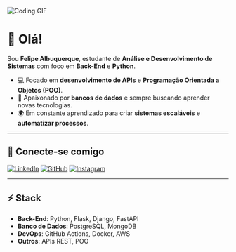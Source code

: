 ![Coding GIF](https://i.pinimg.com/originals/76/ff/c5/76ffc5fb70db2ccf794d84a714147b93.gif)

# 👋 Olá!

Sou **Felipe Albuquerque**, estudante de **Análise e Desenvolvimento de Sistemas** com foco em **Back-End** e **Python**.

- 💻 Focado em **desenvolvimento de APIs** e **Programação Orientada a Objetos (POO)**.
- 🌱 Apaixonado por **bancos de dados** e sempre buscando aprender novas tecnologias.
- 🌍 Em constante aprendizado para criar **sistemas escaláveis** e **automatizar processos**.

---

## 🔗 Conecte-se comigo

[![LinkedIn](https://img.shields.io/badge/-LinkedIn-0A66C2?style=for-the-badge&logo=linkedin&logoColor=white)](https://www.linkedin.com/in/felpsszalbq) 
[![GitHub](https://img.shields.io/badge/-GitHub-181717?style=for-the-badge&logo=github&logoColor=white)](https://github.com/felpalbq)
[![Instagram](https://img.shields.io/badge/-Instagram-E4405F?style=for-the-badge&logo=instagram&logoColor=white)](https://www.instagram.com/felpsszalbq)

---

## ⚡ **Stack**

- **Back-End**: Python, Flask, Django, FastAPI
- **Banco de Dados**: PostgreSQL, MongoDB
- **DevOps**: GitHub Actions, Docker, AWS
- **Outros**: APIs REST, POO
